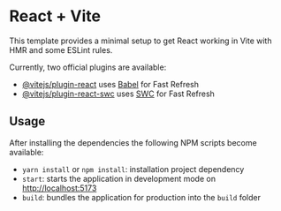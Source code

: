 # React + Vite

This template provides a minimal setup to get React working in Vite with HMR and some ESLint rules.

Currently, two official plugins are available:

- [@vitejs/plugin-react](https://github.com/vitejs/vite-plugin-react/blob/main/packages/plugin-react/README.md) uses [Babel](https://babeljs.io/) for Fast Refresh
- [@vitejs/plugin-react-swc](https://github.com/vitejs/vite-plugin-react-swc) uses [SWC](https://swc.rs/) for Fast Refresh

## Usage

After installing the dependencies the following NPM scripts become available:
- `yarn install` or `npm install`: installation project dependency
- `start`: starts the application in development mode on [http://localhost:5173](http://localhost:5173)
- `build`: bundles the application for production into the `build` folder

